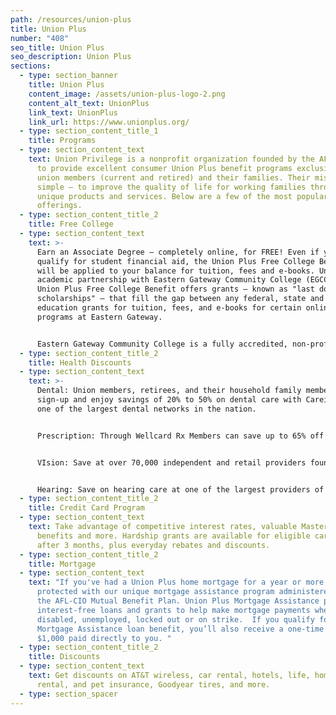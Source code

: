 ```yaml
---
path: /resources/union-plus
title: Union Plus
number: "408"
seo_title: Union Plus
seo_description: Union Plus
sections:
  - type: section_banner
    title: Union Plus
    content_image: /assets/union-plus-logo-2.png
    content_alt_text: UnionPlus
    link_text: UnionPlus
    link_url: https://www.unionplus.org/
  - type: section_content_title_1
    title: Programs
  - type: section_content_text
    text: Union Privilege is a nonprofit organization founded by the AFL-CIO in 1986
      to provide excellent consumer Union Plus benefit programs exclusively to
      union members (current and retired) and their families. Their mission is
      simple — to improve the quality of life for working families through
      unique products and services. Below are a few of the most popular
      offerings.
  - type: section_content_title_2
    title: Free College
  - type: section_content_text
    text: >-
      Earn an Associate Degree — completely online, for FREE! Even if you don’t
      qualify for student financial aid, the Union Plus Free College Benefit
      will be applied to your balance for tuition, fees and e-books. Under an
      academic partnership with Eastern Gateway Community College (EGCC), the
      Union Plus Free College Benefit offers grants — known as "last dollar
      scholarships" — that fill the gap between any federal, state and employer
      education grants for tuition, fees, and e-books for certain online
      programs at Eastern Gateway.


      Eastern Gateway Community College is a fully accredited, non-profit public institution that is part of the University System of Ohio. Students can enroll in the distance learning program from anywhere in the U.S. The program offers ten associate degrees and two certificate programs. Credits can be transferred to a four-year college. Classes Begin Every 8 Weeks.
  - type: section_content_title_2
    title: Health Discounts
  - type: section_content_text
    text: >-
      Dental: Union members, retirees, and their household family members can
      sign-up and enjoy savings of 20% to 50% on dental care with Careington,
      one of the largest dental networks in the nation.


      Prescription: Through Wellcard Rx Members can save up to 65% off the retail price on brand name and generic drugs. Savings are available at over 59,000 participating pharmacies nationwide.


      VIsion: Save at over 70,000 independent and retail providers found on the EyeMed Advantage Network – a network of independent providers and national retail chains including LensCrafters, Pearle Vision, and Target.


      Hearing: Save on hearing care at one of the largest providers of hearing health care benefits in the U.S. Members get access to discounts on hearing care services and products at over 3,800 locations nationwide.
  - type: section_content_title_2
    title: Credit Card Program
  - type: section_content_text
    text: Take advantage of competitive interest rates, valuable Mastercard®
      benefits and more. Hardship grants are available for eligible cardholders
      after 3 months, plus everyday rebates and discounts.
  - type: section_content_title_2
    title: Mortgage
  - type: section_content_text
    text: "If you've had a Union Plus home mortgage for a year or more, you're
      protected with our unique mortgage assistance program administered through
      the AFL-CIO Mutual Benefit Plan. Union Plus Mortgage Assistance provides
      interest-free loans and grants to help make mortgage payments when you're
      disabled, unemployed, locked out or on strike.  If you qualify for the
      Mortgage Assistance loan benefit, you’ll also receive a one-time grant of
      $1,000 paid directly to you. "
  - type: section_content_title_2
    title: Discounts
  - type: section_content_text
    text: Get discounts on AT&T wireless, car rental, hotels, life, homeowners,
      rental, and pet insurance, Goodyear tires, and more.
  - type: section_spacer
---
```

